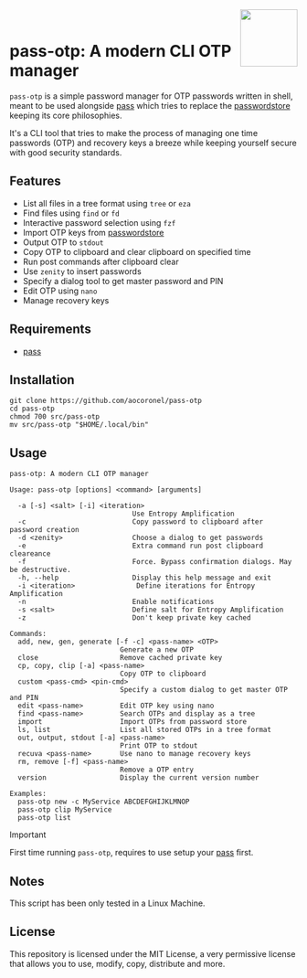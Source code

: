 <img src="https://git.disroot.org/aocoronel/images/raw/branch/main/pass.png" align="right" height="100"/>
<br>

# pass-otp: A modern CLI OTP manager

`pass-otp` is a simple password manager for OTP passwords written in shell, meant to be used alongside [pass](https://github.com/aocoronel/pass) which tries to replace the [passwordstore](https://www.passwordstore.org/) keeping its core philosophies.

It's a CLI tool that tries to make the process of managing one time passwords (OTP) and recovery keys a breeze while keeping yourself secure with good security standards.

## Features

- List all files in a tree format using `tree` or `eza`
- Find files using `find` or `fd`
- Interactive password selection using `fzf`
- Import OTP keys from [passwordstore](https://www.passwordstore.org/)
- Output OTP to `stdout`
- Copy OTP to clipboard and clear clipboard on specified time
- Run post commands after clipboard clear
- Use `zenity` to insert passwords
- Specify a dialog tool to get master password and PIN
- Edit OTP using `nano`
- Manage recovery keys

## Requirements

- [pass](https://github.com/aocoronel/pass)

## Installation

```
git clone https://github.com/aocoronel/pass-otp
cd pass-otp
chmod 700 src/pass-otp
mv src/pass-otp "$HOME/.local/bin"
```

## Usage

```
pass-otp: A modern CLI OTP manager

Usage: pass-otp [options] <command> [arguments]

  -a [-s] <salt> [-i] <iteration>
                              Use Entropy Amplification
  -c                          Copy password to clipboard after password creation
  -d <zenity>                 Choose a dialog to get passwords
  -e                          Extra command run post clipboard cleareance
  -f                          Force. Bypass confirmation dialogs. May be destructive.
  -h, --help                  Display this help message and exit
  -i <iteration>               Define iterations for Entropy Amplification
  -n                          Enable notifications
  -s <salt>                   Define salt for Entropy Amplification
  -z                          Don't keep private key cached

Commands:
  add, new, gen, generate [-f -c] <pass-name> <OTP>
                           Generate a new OTP
  close                    Remove cached private key
  cp, copy, clip [-a] <pass-name>
                           Copy OTP to clipboard
  custom <pass-cmd> <pin-cmd>
                           Specify a custom dialog to get master OTP and PIN
  edit <pass-name>         Edit OTP key using nano
  find <pass-name>         Search OTPs and display as a tree
  import                   Import OTPs from password store
  ls, list                 List all stored OTPs in a tree format
  out, output, stdout [-a] <pass-name>
                           Print OTP to stdout
  recuva <pass-name>       Use nano to manage recovery keys
  rm, remove [-f] <pass-name>
                           Remove a OTP entry
  version                  Display the current version number

Examples:
  pass-otp new -c MyService ABCDEFGHIJKLMNOP
  pass-otp clip MyService
  pass-otp list
```

> [!IMPORTANT]
> First time running `pass-otp`, requires to use setup your [pass](https://github.com/aocoronel/pass) first.

## Notes

This script has been only tested in a Linux Machine.

## License

This repository is licensed under the MIT License, a very permissive license that allows you to use, modify, copy, distribute and more.

